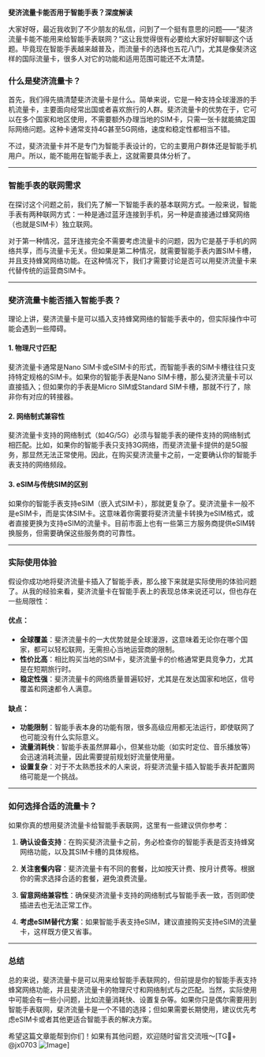 **斐济流量卡能否用于智能手表？深度解读**

大家好呀，最近我收到了不少朋友的私信，问到了一个挺有意思的问题——“斐济流量卡能不能用来给智能手表联网？”这让我觉得很有必要给大家好好聊聊这个话题。毕竟现在智能手表越来越普及，而流量卡的选择也五花八门，尤其是像斐济这样的国际流量卡，很多人对它的功能和适用范围可能还不太清楚。

### 什么是斐济流量卡？

首先，我们得先搞清楚斐济流量卡是什么。简单来说，它是一种支持全球漫游的手机流量卡，主要面向经常出国或者喜欢旅行的人群。斐济流量卡的优势在于，它可以在多个国家和地区使用，不需要额外办理当地的SIM卡，只需一张卡就能搞定国际网络问题。这种卡通常支持4G甚至5G网络，速度和稳定性都相当不错。

不过，斐济流量卡并不是专门为智能手表设计的，它的主要用户群体还是智能手机用户。所以，能不能用在智能手表上，这就需要具体分析了。

---

### 智能手表的联网需求

在探讨这个问题之前，我们先了解一下智能手表的基本联网方式。一般来说，智能手表有两种联网方式：一种是通过蓝牙连接到手机，另一种是直接通过蜂窝网络（也就是SIM卡）独立联网。

对于第一种情况，蓝牙连接完全不需要考虑流量卡的问题，因为它是基于手机的网络共享，而与流量卡无关。但如果是第二种情况，就需要智能手表内置SIM卡槽，并且支持蜂窝网络功能。在这种情况下，我们才需要讨论是否可以用斐济流量卡来代替传统的运营商SIM卡。

---

### 斐济流量卡能否插入智能手表？

理论上讲，斐济流量卡是可以插入支持蜂窝网络的智能手表中的，但实际操作中可能会遇到一些障碍。

#### 1. **物理尺寸匹配**
斐济流量卡通常是Nano SIM卡或eSIM卡的形式，而智能手表的SIM卡槽往往只支持特定规格的SIM卡。如果你的智能手表是Nano SIM卡槽，那么斐济流量卡可以直接插入；但如果你的手表是Micro SIM或Standard SIM卡槽，那就不行了，除非你有对应的转接器。

#### 2. **网络制式兼容性**
斐济流量卡支持的网络制式（如4G/5G）必须与智能手表的硬件支持的网络制式相匹配。比如，如果你的智能手表只支持3G网络，而斐济流量卡提供的是5G服务，那显然无法正常使用。因此，在购买斐济流量卡之前，一定要确认你的智能手表支持的网络频段。

#### 3. **eSIM与传统SIM的区别**
如果你的智能手表支持eSIM（嵌入式SIM卡），那就更复杂了。斐济流量卡一般不是eSIM卡，而是实体SIM卡。这意味着你需要将斐济流量卡转换为eSIM格式，或者直接更换为支持eSIM的流量卡。目前市面上也有一些第三方服务商提供eSIM转换服务，但需要确保这些服务商的可靠性。

---

### 实际使用体验

假设你成功地将斐济流量卡插入了智能手表，那么接下来就是实际使用的体验问题了。从我的经验来看，斐济流量卡在智能手表上的表现总体来说还可以，但也存在一些局限性：

#### 优点：
- **全球覆盖**：斐济流量卡的一大优势就是全球漫游，这意味着无论你在哪个国家，都可以轻松联网，无需担心当地运营商的限制。
- **性价比高**：相比购买当地的SIM卡，斐济流量卡的价格通常更具竞争力，尤其是在短期旅行时。
- **稳定性强**：斐济流量卡的网络质量普遍较好，尤其是在发达国家和地区，信号覆盖和网速都令人满意。

#### 缺点：
- **功能限制**：智能手表本身的功能有限，很多高级应用都无法运行，即使联网了也可能没有什么实际意义。
- **流量消耗快**：智能手表虽然屏幕小，但某些功能（如实时定位、音乐播放等）会迅速消耗流量，因此需要提前规划好流量使用量。
- **设置复杂**：对于不太熟悉技术的人来说，将斐济流量卡插入智能手表并配置网络可能是一个挑战。

---

### 如何选择合适的流量卡？

如果你真的想用斐济流量卡给智能手表联网，这里有一些建议供你参考：

1. **确认设备支持**：在购买斐济流量卡之前，务必检查你的智能手表是否支持蜂窝网络功能，以及其SIM卡槽的具体规格。
   
2. **关注套餐内容**：斐济流量卡有不同的套餐，比如按天计费、按月计费等。根据你的需求选择合适的套餐，避免浪费流量。

3. **留意网络兼容性**：确保斐济流量卡支持的网络制式与智能手表一致，否则即使插进去也无法正常工作。

4. **考虑eSIM替代方案**：如果智能手表支持eSIM，建议直接购买支持eSIM的流量卡，这样既方便又省事。

---

### 总结

总的来说，斐济流量卡是可以用来给智能手表联网的，但前提是你的智能手表支持蜂窝网络功能，并且斐济流量卡的物理尺寸和网络制式与之匹配。当然，实际使用中可能会有一些小问题，比如流量消耗快、设置复杂等。如果你只是偶尔需要用到智能手表联网，斐济流量卡是一个不错的选择；但如果需要长期使用，建议优先考虑eSIM卡或者其他更适合智能手表的解决方案。

希望这篇文章能帮到你们！如果有其他问题，欢迎随时留言交流哦～[TG💪+ @jx0703 ![Image](https://github.com/user-attachments/assets/dbca1d08-cadb-493c-b0ec-ad6f7a83f270)]